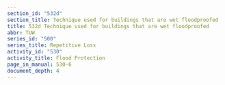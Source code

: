 ```yaml
---
section_id: "532d"
section_title: Technique used for buildings that are wet floodproofed
title: 532d Technique used for buildings that are wet floodproofed
abbr: TUW
series_id: "500"
series_title: Repetitive Loss
activity_id: "530"
activity_title: Flood Protection
page_in_manual: 530-6
document_depth: 4
---
```

